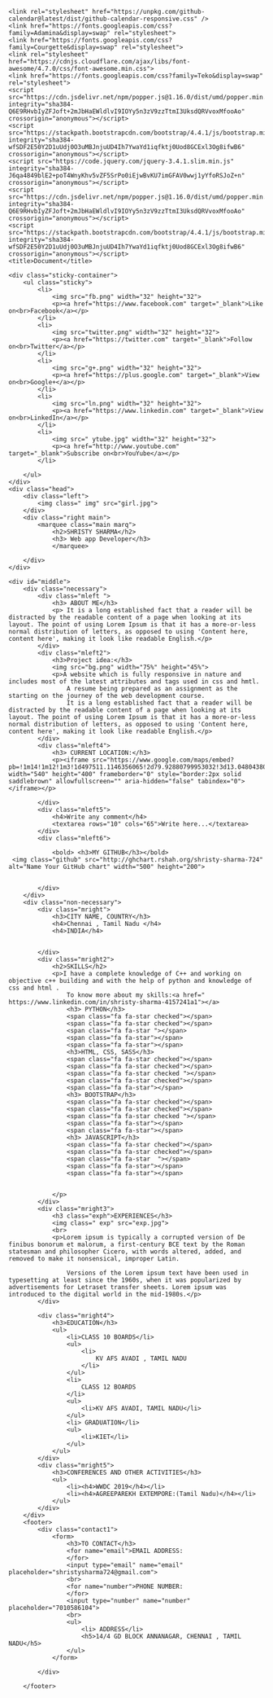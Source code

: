 <!DOCTYPE html>
<html lang="en">

<head>
    <meta charset="UTF-8">
    <meta name="viewport" content="width=device-width, initial-scale=1">
    <link rel="stylesheet" href=" resume.css">
    

    <link rel="stylesheet" href="https://unpkg.com/github-calendar@latest/dist/github-calendar-responsive.css" />
    <link href="https://fonts.googleapis.com/css?family=Adamina&display=swap" rel="stylesheet">
    <link href="https://fonts.googleapis.com/css?family=Courgette&display=swap" rel="stylesheet">
    <link rel="stylesheet" href="https://cdnjs.cloudflare.com/ajax/libs/font-awesome/4.7.0/css/font-awesome.min.css">
    <link href="https://fonts.googleapis.com/css?family=Teko&display=swap" rel="stylesheet">
    <script src="https://cdn.jsdelivr.net/npm/popper.js@1.16.0/dist/umd/popper.min.js" integrity="sha384-Q6E9RHvbIyZFJoft+2mJbHaEWldlvI9IOYy5n3zV9zzTtmI3UksdQRVvoxMfooAo" crossorigin="anonymous"></script>
    <script src="https://stackpath.bootstrapcdn.com/bootstrap/4.4.1/js/bootstrap.min.js" integrity="sha384-wfSDF2E50Y2D1uUdj0O3uMBJnjuUD4Ih7YwaYd1iqfktj0Uod8GCExl3Og8ifwB6" crossorigin="anonymous"></script>
    <script src="https://code.jquery.com/jquery-3.4.1.slim.min.js" integrity="sha384-J6qa4849blE2+poT4WnyKhv5vZF5SrPo0iEjwBvKU7imGFAV0wwj1yYfoRSJoZ+n" crossorigin="anonymous"></script>
    <script src="https://cdn.jsdelivr.net/npm/popper.js@1.16.0/dist/umd/popper.min.js" integrity="sha384-Q6E9RHvbIyZFJoft+2mJbHaEWldlvI9IOYy5n3zV9zzTtmI3UksdQRVvoxMfooAo" crossorigin="anonymous"></script>
    <script src="https://stackpath.bootstrapcdn.com/bootstrap/4.4.1/js/bootstrap.min.js" integrity="sha384-wfSDF2E50Y2D1uUdj0O3uMBJnjuUD4Ih7YwaYd1iqfktj0Uod8GCExl3Og8ifwB6" crossorigin="anonymous"></script>
    <title>Document</title>
</head>

<body>

    <div class="sticky-container">
        <ul class="sticky">
            <li>
                <img src="fb.png" width="32" height="32">
                <p><a href="https://www.facebook.com" target="_blank">Like on<br>Facebook</a></p>
            </li>
            <li>
                <img src="twitter.png" width="32" height="32">
                <p><a href="https://twitter.com" target="_blank">Follow on<br>Twitter</a></p>
            </li>
            <li>
                <img src="g+.png" width="32" height="32">
                <p><a href="https://plus.google.com" target="_blank">View on<br>Google+</a></p>
            </li>
            <li>
                <img src="ln.png" width="32" height="32">
                <p><a href="https://www.linkedin.com" target="_blank">View on<br>LinkedIn</a></p>
            </li>
            <li>
                <img src=" ytube.jpg" width="32" height="32">
                <p><a href="http://www.youtube.com" target="_blank">Subscribe on<br>YouYube</a></p>
            </li>

        </ul>
    </div>
    <div class="head">
        <div class="left">
            <img class=" img" src="girl.jpg">
        </div>
        <div class="right main">
            <marquee class="main marq">
                <h2>SHRISTY SHARMA</h2>
                <h3> Web app Developer</h3>
                </marquee>
            
        </div>
    </div>

    <div id="middle">
        <div class="necessary">
            <div class="mleft ">
                <h3> ABOUT ME</h3>
                <p> It is a long established fact that a reader will be distracted by the readable content of a page when looking at its layout. The point of using Lorem Ipsum is that it has a more-or-less normal distribution of letters, as opposed to using 'Content here, content here', making it look like readable English.</p>
            </div>
            <div class="mleft2">
                <h3>Project idea:</h3>
                <img src="bg.png" width="75%" height="45%">
                <p>A website which is fully responsive in nature and includes most of the latest attributes and tags used in css and hmtl.
                    A resume being prepared as an assignment as the starting on the journey of the web development course.
                    It is a long established fact that a reader will be distracted by the readable content of a page when looking at its layout. The point of using Lorem Ipsum is that it has a more-or-less normal distribution of letters, as opposed to using 'Content here, content here', making it look like readable English.</p>
            </div>
            <div class="mleft4">
                <h3> CURRENT LOCATION:</h3>
                <p><iframe src="https://www.google.com/maps/embed?pb=!1m14!1m12!1m3!1d497511.1146356065!2d79.92880799953032!3d13.04804380118091!2m3!1f0!2f0!3f0!3m2!1i1024!2i768!4f13.1!5e0!3m2!1sen!2sin!4v1589138826865!5m2!1sen!2sin" width="540" height="400" frameborder="0" style="border:2px solid saddlebrown" allowfullscreen="" aria-hidden="false" tabindex="0"></iframe></p>

            </div>
            <div class="mleft5">
                <h4>Write any comment</h4>
                <textarea rows="10" cols="65">Write here...</textarea>
            </div>
            <div class="mleft6">

                <bold> <h3>MY GITHUB</h3></bold>
     <img class="github" src="http://ghchart.rshah.org/shristy-sharma-724" alt="Name Your GitHub chart" width="500" height="200">

               
            </div>
        </div>
        <div class="non-necessary">
            <div class="mright">
                <h3>CITY NAME, COUNTRY</h3>
                <h4>Chennai , Tamil Nadu </h4>
                <h4>INDIA</h4>


            </div>
            <div class="mright2">
                <h2>SKILLS</h2>
                <p>I have a complete knowledge of C++ and working on objective c++ building and with the help of python and knowledge of css and html .
                    To know more about my skills:<a href=" https://www.linkedin.com/in/shristy-sharma-4157241a1"></a>
                    <h3> PYTHON</h3>
                    <span class="fa fa-star checked"></span>
                    <span class="fa fa-star checked"></span>
                    <span class="fa fa-star "></span>
                    <span class="fa fa-star"></span>
                    <span class="fa fa-star"></span>
                    <h3>HTML, CSS, SASS</h3>
                    <span class="fa fa-star checked"></span>
                    <span class="fa fa-star checked"></span>
                    <span class="fa fa-star checked "></span>
                    <span class="fa fa-star checked"></span>
                    <span class="fa fa-star"></span>
                    <h3> BOOTSTRAP</h3>
                    <span class="fa fa-star checked"></span>
                    <span class="fa fa-star checked"></span>
                    <span class="fa fa-star checked "></span>
                    <span class="fa fa-star"></span>
                    <span class="fa fa-star"></span>
                    <h3> JAVASCRIPT</h3>
                    <span class="fa fa-star checked"></span>
                    <span class="fa fa-star checked"></span>
                    <span class="fa fa-star  "></span>
                    <span class="fa fa-star"></span>
                    <span class="fa fa-star"></span>


                </p>
            </div>
            <div class="mright3">
                <h3 class="exph">EXPERIENCES</h3>
                <img class=" exp" src="exp.jpg">
                <br>
                <p>Lorem ipsum is typically a corrupted version of De finibus bonorum et malorum, a first-century BCE text by the Roman statesman and philosopher Cicero, with words altered, added, and removed to make it nonsensical, improper Latin.

                    Versions of the Lorem ipsum text have been used in typesetting at least since the 1960s, when it was popularized by advertisements for Letraset transfer sheets. Lorem ipsum was introduced to the digital world in the mid-1980s.</p>
            </div>

            <div class="mright4">
                <h3>EDUCATION</h3>
                <ul>
                    <li>CLASS 10 BOARDS</li>
                    <ul>
                        <li>
                            KV AFS AVADI , TAMIL NADU
                        </li>
                    </ul>
                    <li>
                        CLASS 12 BOARDS
                    </li>
                    <ul>
                        <li>KV AFS AVADI, TAMIL NADU</li>
                    </ul>
                    <li> GRADUATION</li>
                    <ul>
                        <li>KIET</li>
                    </ul>
                </ul>
            </div>
            <div class="mright5">
                <h3>CONFERENCES AND OTHER ACTIVITIES</h3>
                <ul>
                    <li><h4>WWDC 2019</h4></li>
                    <li><h4>AGREEPAREKH EXTEMPORE:(Tamil Nadu)</h4></li>
                </ul>
            </div>
        </div>
        <footer>
            <div class="contact1">
                <form>
                    <h3>TO CONTACT</h3>
                    <for name="email">EMAIL ADDRESS:
                    </for>
                    <input type="email" name="email" placeholder="shristysharma724@gmail.com">
                    <br>
                    <for name="number">PHONE NUMBER:
                    </for>
                    <input type="number" name="number" placeholder="7010586104">
                    <br>
                    <ul>
                        <li> ADDRESS</li>
                        <h5>14/4 GD BLOCK ANNANAGAR, CHENNAI , TAMIL NADU</h5>
                    </ul>
                </form>

            </div>

        </footer>
</body>

</html>
